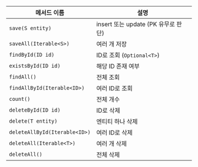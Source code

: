 
|메서드 이름|설명|
|---|---|
|`save(S entity)`|insert 또는 update (PK 유무로 판단)|
|`saveAll(Iterable<S>)`|여러 개 저장|
|`findById(ID id)`|ID로 조회 (`Optional<T>`)|
|`existsById(ID id)`|해당 ID 존재 여부|
|`findAll()`|전체 조회|
|`findAllById(Iterable<ID>)`|여러 ID로 조회|
|`count()`|전체 개수|
|`deleteById(ID id)`|ID로 삭제|
|`delete(T entity)`|엔티티 하나 삭제|
|`deleteAllById(Iterable<ID>)`|여러 ID로 삭제|
|`deleteAll(Iterable<T>)`|여러 개 삭제|
|`deleteAll()`|전체 삭제